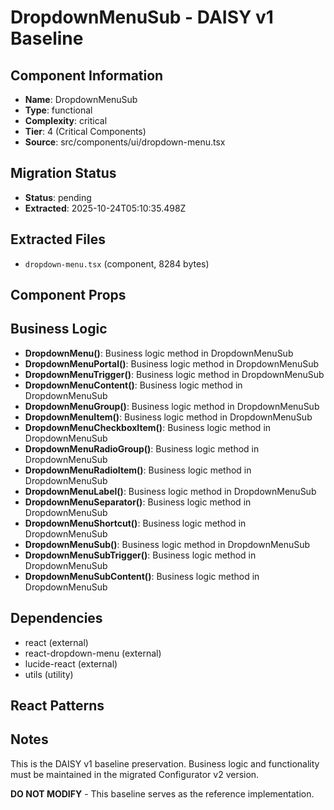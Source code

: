 # DropdownMenuSub - DAISY v1 Baseline

## Component Information

- **Name**: DropdownMenuSub
- **Type**: functional
- **Complexity**: critical
- **Tier**: 4 (Critical Components)
- **Source**: src/components/ui/dropdown-menu.tsx

## Migration Status

- **Status**: pending
- **Extracted**: 2025-10-24T05:10:35.498Z

## Extracted Files

- `dropdown-menu.tsx` (component, 8284 bytes)

## Component Props



## Business Logic

- **DropdownMenu()**: Business logic method in DropdownMenuSub
- **DropdownMenuPortal()**: Business logic method in DropdownMenuSub
- **DropdownMenuTrigger()**: Business logic method in DropdownMenuSub
- **DropdownMenuContent()**: Business logic method in DropdownMenuSub
- **DropdownMenuGroup()**: Business logic method in DropdownMenuSub
- **DropdownMenuItem()**: Business logic method in DropdownMenuSub
- **DropdownMenuCheckboxItem()**: Business logic method in DropdownMenuSub
- **DropdownMenuRadioGroup()**: Business logic method in DropdownMenuSub
- **DropdownMenuRadioItem()**: Business logic method in DropdownMenuSub
- **DropdownMenuLabel()**: Business logic method in DropdownMenuSub
- **DropdownMenuSeparator()**: Business logic method in DropdownMenuSub
- **DropdownMenuShortcut()**: Business logic method in DropdownMenuSub
- **DropdownMenuSub()**: Business logic method in DropdownMenuSub
- **DropdownMenuSubTrigger()**: Business logic method in DropdownMenuSub
- **DropdownMenuSubContent()**: Business logic method in DropdownMenuSub

## Dependencies

- react (external)
- react-dropdown-menu (external)
- lucide-react (external)
- utils (utility)

## React Patterns



## Notes

This is the DAISY v1 baseline preservation. Business logic and functionality
must be maintained in the migrated Configurator v2 version.

**DO NOT MODIFY** - This baseline serves as the reference implementation.
